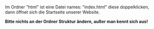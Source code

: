 Im Ordner "html" ist eine Datei names: "index.html" diese doppelklicken, dann öffnet sich die Startseite unserer Website.

__Bitte nichts an der Ordner Struktur ändern, außer man kennt sich aus!__
